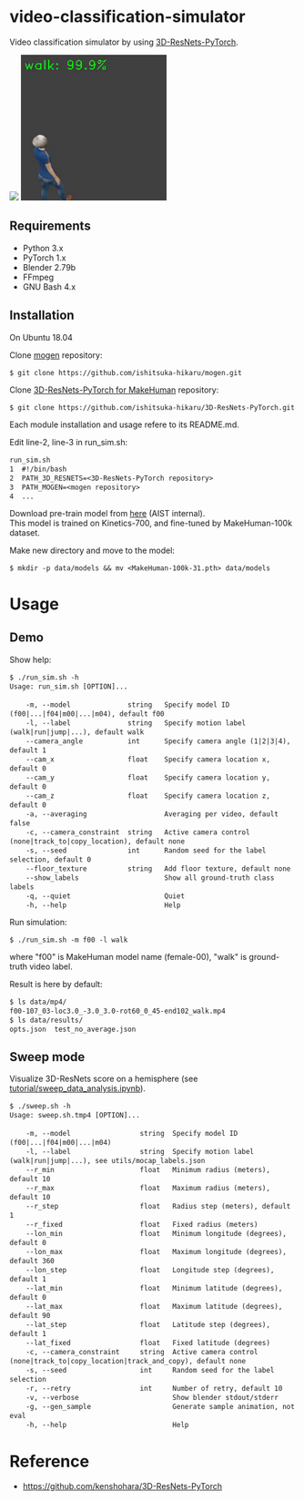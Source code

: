 # video-classification-simulator
Video classification simulator by using [3D-ResNets-PyTorch][3d-resnets-pytorch].

<img src="imgs/demo_sim.gif" width="640px">
<img src="imgs/demo_sim_result.gif" width="256px">

[3d-resnets-pytorch]: https://github.com/kenshohara/3D-ResNets-PyTorch


## Requirements
- Python 3.x
- PyTorch 1.x
- Blender 2.79b
- FFmpeg
- GNU Bash 4.x


## Installation
On Ubuntu 18.04

Clone [mogen][mogen] repository:

    $ git clone https://github.com/ishitsuka-hikaru/mogen.git
    
Clone [3D-ResNets-PyTorch for MakeHuman][3d-resnets-pytorch-makehuman] repository:

    $ git clone https://github.com/ishitsuka-hikaru/3D-ResNets-PyTorch.git
    
Each module installation and usage refere to its README.md.

Edit line-2, line-3 in run_sim.sh:

    run_sim.sh
    1  #!/bin/bash
    2  PATH_3D_RESNETS=<3D-ResNets-PyTorch repository>
    3  PATH_MOGEN=<mogen repository>
    4  ...

Download pre-train model from [here][makehuman-100k-31] (AIST internal).  
This model is trained on Kinetics-700, and fine-tuned by MakeHuman-100k dataset.

Make new directory and move to the model:

    $ mkdir -p data/models && mv <MakeHuman-100k-31.pth> data/models    

[mogen]: https://github.com/ishitsuka-hikaru/mogen
[3d-resnets-pytorch-makehuman]: https://github.com/ishitsuka-hikaru/3D-ResNets-PyTorch
[makehuman-100k-31]: https://aistmail-my.sharepoint.com/:u:/g/personal/ishitsuka_hikaru_aist_go_jp/EQfx3gQlaVREpqPcj0b_DyMBouq0d-57N6QKxQyzI4sBkQ?e=9PPLUE


# Usage
## Demo

Show help:

```
$ ./run_sim.sh -h
Usage: run_sim.sh [OPTION]...

	-m, --model              string   Specify model ID (f00|...|f04|m00|...|m04), default f00
	-l, --label              string   Specify motion label (walk|run|jump|...), default walk
	--camera_angle           int      Specify camera angle (1|2|3|4), default 1
	--cam_x                  float    Specify camera location x, default 0
	--cam_y                  float    Specify camera location y, default 0
	--cam_z                  float    Specify camera location z, default 0
	-a, --averaging                   Averaging per video, default false
	-c, --camera_constraint  string   Active camera control (none|track_to|copy_location), default none
	-s, --seed               int      Random seed for the label selection, default 0
	--floor_texture          string   Add floor texture, default none
	--show_labels                     Show all ground-truth class labels
	-q, --quiet                       Quiet
	-h, --help                        Help
```

Run simulation:

    $ ./run_sim.sh -m f00 -l walk 
    
where "f00" is MakeHuman model name (female-00), "walk" is ground-truth video label.

Result is here by default:

    $ ls data/mp4/
    f00-107_03-loc3.0_-3.0_3.0-rot60_0_45-end102_walk.mp4
    $ ls data/results/
    opts.json  test_no_average.json


## Sweep mode
Visualize 3D-ResNets score on a hemisphere (see [tutorial/sweep_data_analysis.ipynb](tutorial/sweep_data_analysis.ipynb)).

```
$ ./sweep.sh -h
Usage: sweep.sh.tmp4 [OPTION]...

    -m, --model                 string  Specify model ID (f00|...|f04|m00|...|m04)
    -l, --label                 string  Specify motion label (walk|run|jump|...), see utils/mocap_labels.json
    --r_min                     float   Minimum radius (meters), default 10
    --r_max                     float   Maximum radius (meters), default 10
    --r_step                    float   Radius step (meters), default 1
    --r_fixed                   float   Fixed radius (meters)
    --lon_min                   float   Minimum longitude (degrees), default 0
    --lon_max                   float   Maximum longitude (degrees), default 360
    --lon_step                  float   Longitude step (degrees), default 1
    --lat_min                   float   Minimum latitude (degrees), default 0
    --lat_max                   float   Maximum latitude (degrees), default 90
    --lat_step                  float   Latitude step (degrees), default 1
    --lat_fixed                 float   Fixed latitude (degrees)
    -c, --camera_constraint     string  Active camera control (none|track_to|copy_location|track_and_copy), default none
    -s, --seed                  int     Random seed for the label selection
    -r, --retry                 int     Number of retry, default 10
    -v, --verbose                       Show blender stdout/stderr
    -g, --gen_sample                    Generate sample animation, not eval
    -h, --help                          Help
```																				
    
# Reference
- <https://github.com/kenshohara/3D-ResNets-PyTorch>
